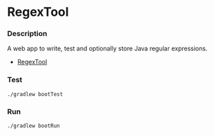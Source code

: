 # RegexTool

### Description
A web app to write, test and optionally store Java regular expressions. 

* [RegexTool](https://codecritique.org/regextool)

### Test

    ./gradlew bootTest

### Run

    ./gradlew bootRun
 
